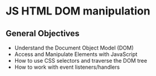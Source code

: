 # JS HTML DOM manipulation

## General Objectives
- Understand the Document Object Model (DOM)
- Access and Manipulate Elements with JavaScript
- How to use CSS selectors and traverse the DOM tree
- How to work with event listeners/handlers